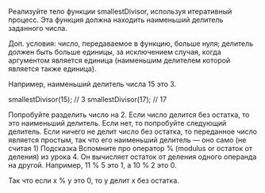 Реализуйте тело функции smallestDivisor, используя итеративный процесс. 
Эта функция должна находить наименьший делитель заданного числа.

Доп. условия: число, передаваемое в функцию, больше нуля; делитель должен быть больше единицы, 
за исключением случая, когда аргументом является единица (наименьшим делителем которой является также единица).

Например, наименьший делитель числа 15 это 3.

smallestDivisor(15); // 3
smallestDivisor(17); // 17

Попробуйте разделить число на 2.
Если число делится без остатка, то это наименьший делитель.
Если нет, то попробуйте следующий делитель.
Если ничего не делит число без остатка, то переданное число является простым, 
так что его наименьший делитель — оно само (не считая 1)
Подсказка
Вспомните про оператор % (modulus or остаток от деления) из урока 4. 
Он вычисляет остаток от деления одного операнда на другой. Например, 11 % 5 это 1, а 10 % 2 это 0.

Так что если x % y это 0, то y делит x без остатка.
